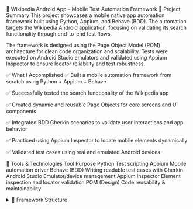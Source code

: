 📱 Wikipedia Android App – Mobile Test Automation Framework
🔧 Project Summary
This project showcases a mobile native app automation framework built using Python, Appium, and Behave (BDD).
The automation targets the Wikipedia Android application, focusing on validating its search functionality through end-to-end test flows.

The framework is designed using the Page Object Model (POM) architecture for clean code organization and scalability.
Tests were executed on Android Studio emulators and validated using Appium Inspector to ensure locator reliability and test robustness.

✅ What I Accomplished
✅ Built a mobile automation framework from scratch using Python + Appium + Behave

✅ Successfully tested the search functionality of the Wikipedia app

✅ Created dynamic and reusable Page Objects for core screens and UI components

✅ Integrated BDD Gherkin scenarios to validate user interactions and app behavior

✅ Practiced using Appium Inspector to locate mobile elements dynamically

✅ Validated test cases using real and emulated Android devices

🧪 Tools & Technologies
Tool	Purpose
Python	Test scripting
Appium	Mobile automation driver
Behave (BDD)	Writing readable test cases with Gherkin
Android Studio	Emulator/device management
Appium Inspector	Element inspection and locator validation
POM (Design)	Code reusability & maintainability

<details>
<summary>📁 Framework Structure</summary>
bash
Copy
Edit
python-appium-automation/
│
├── app/                        # App-level utilities (optional)
│
├── features/
│   ├── steps/                  # Step definitions
│   └── tests/                  # Feature files & environment setup
│       ├── wiki_search.feature
│       ├── environment.py
│       └── __init__.py
│
├── mobile_app/                # Appium driver/session utils
│
├── pages/                     # Page Object Model classes
│
├── screenshots/               # Saved screenshots during test runs
│
├── appium_script.py           # Optional runner or utility script
├── .gitignore
└── README.md
🧪 Sample Gherkin Scenario
gherkin
Copy
Edit
Scenario: User can search on Wikipedia
  Given Click to Skip onboarding
  When Click Search icon
  And Search for "Python (programming language)"
  Then Verify first result is "Python (programming language)"
▶️ How to Run the Tests
🔧 Install Dependencies

bash
Copy
Edit
pip install -r requirements.txt
📱 Start Android Emulator using Android Studio

🚀 Launch Appium Server

🧪 Run Behave Tests

bash
Copy
Edit
behave features/tests/wiki_search.feature
📸 Screenshots
Screenshots are saved automatically to the /screenshots/ directory after each test run.

📌 Notes
Appium sessions are managed dynamically before and after each scenario using environment.py

Element locators are built to be flexible and reusable across screens

The Wikipedia app was used strictly for educational and testing purposesreens

The Wikipedia app was used for educational automation testing purposes only
